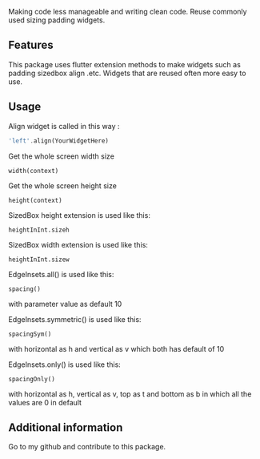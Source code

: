 Making code less manageable and writing clean code. Reuse commonly used sizing padding widgets.

## Features

This package uses flutter extension methods to make widgets such as padding sizedbox align .etc. Widgets that are reused often more easy to use.

## Usage

Align widget is called in this way :
```dart
'left'.align(YourWidgetHere)
```

Get the whole screen width size
```agsl
width(context)
```

Get the whole screen height size
```agsl
height(context)
```

SizedBox height extension is used like this:
```agsl
heightInInt.sizeh
```

SizedBox width extension is used like this:
```agsl
heightInInt.sizew
```

EdgeInsets.all() is used like this:
```agsl
spacing()
```
with parameter value as default 10

EdgeInsets.symmetric() is used like this:
```agsl
spacingSym()
```
with horizontal as h and vertical as v which both has default of 10

EdgeInsets.only() is used like this:
```agsl
spacingOnly()
```
with horizontal as h, vertical as v, top as t and bottom as b in 
which all the values are 0 in default



## Additional information

Go to my github and contribute to this package.

